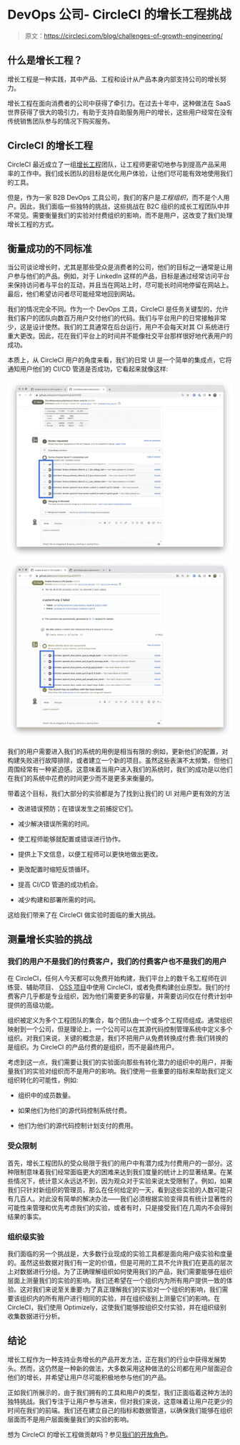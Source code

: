 # DevOps 公司- CircleCI 的增长工程挑战

> 原文：<https://circleci.com/blog/challenges-of-growth-engineering/>

## 什么是增长工程？

增长工程是一种实践，其中产品、工程和设计从产品本身内部支持公司的增长努力。

增长工程在面向消费者的公司中获得了牵引力。在过去十年中，这种做法在 SaaS 世界获得了很大的吸引力，有助于支持自助服务用户的增长，这些用户经常在没有传统销售团队参与的情况下购买服务。

## CircleCI 的增长工程

CircleCI 最近成立了一组[增长工程](https://circleci.com/blog/how-we-improve-circleci-learnings-from-the-growth-engineering-team/)团队，让工程师更密切地参与到提高产品采用率的工作中。我们成长团队的目标是优化用户体验，让他们尽可能有效地使用我们的工具。

但是，作为一家 B2B DevOps 工具公司，我们的客户是*工程组织*，而不是个人用户。因此，我们面临一些独特的挑战，这些挑战在 B2C 组织的成长工程团队中并不常见。需要衡量我们的实验对付费组织的影响，而不是用户，这改变了我们处理增长工程的方式。

## 衡量成功的不同标准

当公司谈论增长时，尤其是那些受众是消费者的公司，他们的目标之一通常是让用户参与他们的产品。例如，对于 LinkedIn 这样的产品，目标是通过经常访问平台来保持访问者与平台的互动，并且当在网站上时，尽可能长时间地停留在网站上。最后，他们希望访问者尽可能经常地回到网站。

我们的情况完全不同。作为一个 DevOps 工具，CircleCI 是任务关键型的，允许我们客户的团队向数百万用户交付他们的代码。我们与平台用户的日常接触非常少，这是设计使然。我们的工具通常在后台运行，用户不会每天对其 CI 系统进行重大更改。因此，花在我们平台上的时间并不能像社交平台那样很好地代表用户的成功。

本质上，从 CircleCI 用户的角度来看，我们的日常 UI 是一个简单的集成点，它将通知用户他们的 CI/CD 管道是否成功，它看起来就像这样:

![2021-03-03-PassingBuild.jpg](img/5e5f3fc8e8e136361bc8e2a727f41b05.png) ![2021-03-03-FailingBuild.jpg](img/c8f58bc52ebda6d9c5d80e39d524f24d.png)

我们的用户需要进入我们的系统的用例是相当有限的:例如，更新他们的配置，对构建失败进行故障排除，或者建立一个新的项目。虽然这些表演不太频繁，但他们周围经常有一种紧迫感。这意味着当用户进入我们的系统时，我们的成功是以他们在我们的系统中花费的时间更少而不是更多来衡量的。

带着这个目标，我们大部分的实验都是为了找到让我们的 UI 对用户更有效的方法

*   改进错误预防；在错误发生之前捕捉它们。

*   减少解决错误所需的时间。

*   使工程师能够就配置或错误进行协作。

*   提供上下文信息，以便工程师可以更快地做出更改。

*   更改配置时缩短反馈循环。

*   提高 CI/CD 管道的成功机会。

*   减少构建和部署所需的时间。

这给我们带来了在 CircleCI 做实验时面临的重大挑战。

## 测量增长实验的挑战

### 我们的用户不是我们的付费客户，我们的付费客户也不是我们的用户

在 CircleCI，任何人今天都可以免费开始构建，我们平台上的数千名工程师在训练营、辅助项目、 [OSS 项目](https://circleci.com/open-source/)中使用 CircleCI，或者免费构建创业原型。我们的付费客户几乎都是专业组织，因为他们需要更多的容量，并需要访问仅在付费计划中提供的高级功能。

组织被定义为多个工程团队的集合，每个团队由一个或多个工程师组成。通常组织映射到一个公司，但是理论上，一个公司可以在其源代码控制管理系统中定义多个组织。对我们来说，关键的概念是，我们不把用户从免费转换成付费:我们转换的是组织。为 CircleCI 的产品付费的是组织，而不是最终用户。

考虑到这一点，我们需要让我们的实验面向那些有转化潜力的组织中的用户，并衡量我们的实验对组织而不是用户的影响。我们使用一些重要的指标来帮助我们定义组织转化的可能性，例如:

*   组织中的成员数量。

*   如果他们为他们的源代码控制系统付费。

*   他们为他们的源代码控制计划支付的费用。

### 受众限制

首先，增长工程团队的受众局限于我们的用户中有潜力成为付费用户的一部分。这种限制意味着我们经常面临更大的困难来达到我们度量的统计上的显著结果。在某些情况下，统计意义永远达不到，因为观众对于实验来说太受限制了。例如，如果我们只针对新组织的管理员，那么在任何给定的一天，看到这些实验的人数可能只有几百人。对此没有简单的解决办法——我们必须根据实验变得具有统计显著性的可能性来管理和优先考虑我们的实验，或者有时，只是接受我们在几周内不会得到结果的事实。

### 组织级实验

我们面临的另一个挑战是，大多数行业现成的实验工具都是面向用户级实验和度量的。虽然这些数据对我们有一定的价值，但是可用的工具不允许我们在更高的层次上对数据进行分组。为了正确理解组织如何使用我们的产品，我们需要能够在组织层面上测量我们的实验的影响。我们还希望在一个组织内为所有用户提供一致的体验。这对我们来说至关重要:为了真正理解我们的实验对一个组织的影响，我们需要该组织内的所有用户进行相同的实验，并在组织级别上测量它们的影响。在 CircleCI，我们使用 Optimizely，这使我们能够按组织交付实验，并在组织级别收集数据进行分析。

## 结论

增长工程作为一种支持业务增长的产品开发方法，正在我们的行业中获得发展势头。然而，这仍然是一种新的做法，大多数采用这种做法的公司都在用户层面迎合他们的增长，并希望让用户尽可能积极地参与他们的产品。

正如我们所展示的，由于我们拥有的工具和用户的类型，我们正面临着这种方法的独特挑战。我们专注于让用户参与进来，但对我们来说，这意味着让用户花更少的时间在我们的前端。我们还在建立自己的指标和数据管道，以确保我们能够在组织层面而不是用户层面衡量我们的实验的影响。

想为 CircleCI 的增长工程做贡献吗？参见[我们的开放角色](https://circleci.com/careers/)。